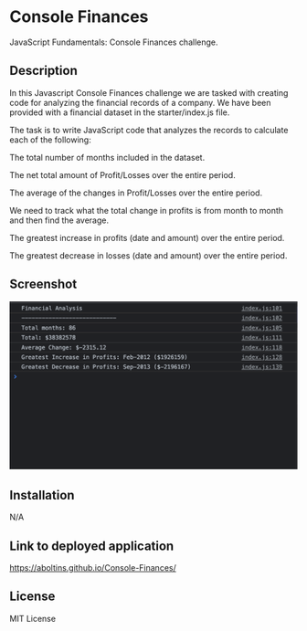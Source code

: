 # Console Finances

JavaScript Fundamentals: Console Finances challenge.

## Description

In this Javascript Console Finances challenge we are tasked with creating code for analyzing the financial records of a company. We have been provided with a financial dataset in the starter/index.js file.

The task is to write JavaScript code that analyzes the records to calculate each of the following:

The total number of months included in the dataset.

The net total amount of Profit/Losses over the entire period.

The average of the changes in Profit/Losses over the entire period.

We need to track what the total change in profits is from month to month and then find the average.

The greatest increase in profits (date and amount) over the entire period.

The greatest decrease in losses (date and amount) over the entire period.



## Screenshot 

![Screenshot of Console Finances](/assets/console-finances-screenshot.png "Console Finances Screenshot")

## Installation

N/A

## Link to deployed application

https://aboltins.github.io/Console-Finances/

## License

MIT License